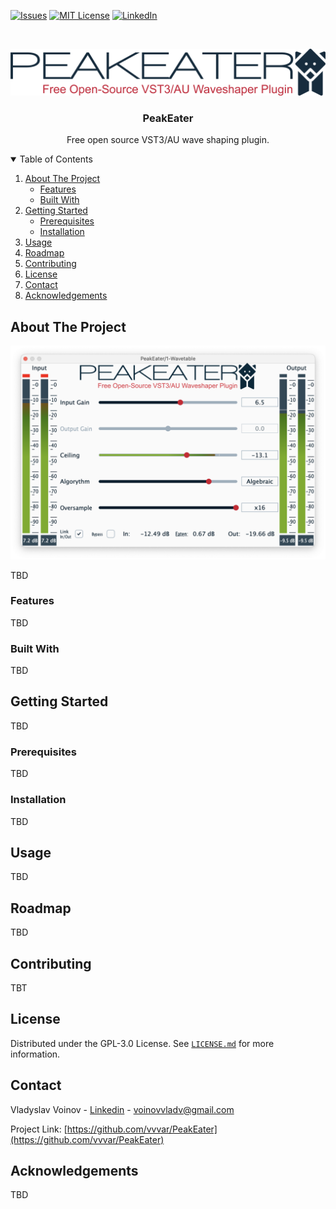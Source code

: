 [![Issues][issues-shield]][issues-url]
[![MIT License][license-shield]][license-url]
[![LinkedIn][linkedin-shield]][linkedin-url]


<!-- PROJECT LOGO -->
<br />
<p align="center">
  <a href="https://github.com/vvvar/PeakEater">
    <img src="Resources/logo_full.png" alt="Logo">
  </a>

  <h3 align="center">PeakEater</h3>

  <p align="center">
    Free open source VST3/AU wave shaping plugin.
    <br />
    <!-- <a href=""><strong>Explore the docs »</strong></a> -->
    <!-- <br />
    <br /> -->
    <!-- <a href="">View Demo</a>
    ·
    <a href="">Report Bug</a>
    ·
    <a href="">Request Feature</a> -->
  </p>
</p>



<!-- TABLE OF CONTENTS -->
<details open="open">
  <summary>Table of Contents</summary>
  <ol>
    <li>
      <a href="#about-the-project">About The Project</a>
      <ul>
        <li><a href="#features">Features</a></li>
        <li><a href="#built-with">Built With</a></li>
      </ul>
    </li>
    <li>
      <a href="#getting-started">Getting Started</a>
      <ul>
        <li><a href="#prerequisites">Prerequisites</a></li>
        <li><a href="#installation">Installation</a></li>
      </ul>
    </li>
    <li><a href="#usage">Usage</a></li>
    <li><a href="#roadmap">Roadmap</a></li>
    <li><a href="#contributing">Contributing</a></li>
    <li><a href="#license">License</a></li>
    <li><a href="#contact">Contact</a></li>
    <li><a href="#acknowledgements">Acknowledgements</a></li>
  </ol>
</details>



<!-- ABOUT THE PROJECT -->
## About The Project

[![Product Name Screen Shot][product-screenshot]](https://github.com/vvvar/PeakEater)

TBD

### Features

TBD

### Built With

TBD


<!-- GETTING STARTED -->
## Getting Started

TBD

### Prerequisites

TBD

### Installation

TBD



<!-- USAGE EXAMPLES -->
## Usage

TBD


<!-- ROADMAP -->
## Roadmap

TBD



<!-- CONTRIBUTING -->
## Contributing

TBT



<!-- LICENSE -->
## License

Distributed under the GPL-3.0 License. See [`LICENSE.md`](https://github.com/vvvar/PeakEater/blob/master/LICENSE.md) for more information.



<!-- CONTACT -->
## Contact

Vladyslav Voinov - [Linkedin](https://www.linkedin.com/in/vladyslav-voinov-5126a793/) - voinovvladv@gmail.com

Project Link: [https://github.com/vvvar/PeakEater](https://github.com/vvvar/PeakEater)



<!-- ACKNOWLEDGEMENTS -->
## Acknowledgements

TBD




<!-- MARKDOWN LINKS & IMAGES -->
<!-- https://www.markdownguide.org/basic-syntax/#reference-style-links -->
[issues-shield]: https://img.shields.io/github/issues/vvvar/PeakEater?style=for-the-badge
[issues-url]: https://github.com/vvvar/PeakEater/issues
[license-shield]: https://img.shields.io/github/license/vvvar/PeakEater?style=for-the-badge
[license-url]: https://github.com/vvvar/PeakEater/blob/master/LICENSE.md
[linkedin-shield]: https://img.shields.io/badge/-LinkedIn-black.svg?style=for-the-badge&logo=linkedin&colorB=555
[linkedin-url]: https://www.linkedin.com/in/vladyslav-voinov-5126a793/
[product-screenshot]: Resources/screenshot.png

